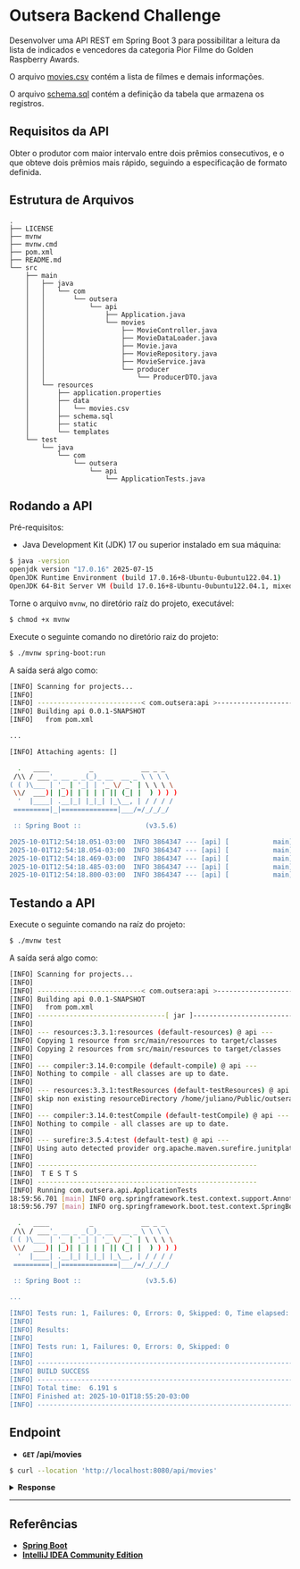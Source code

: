 # Outsera Backend Challenge

Desenvolver uma API REST em Spring Boot 3 para possibilitar a leitura da lista de indicados e vencedores da
categoria Pior Filme do Golden Raspberry Awards.

O arquivo [movies.csv](./src/main/resources/data/movies.csv) contém a lista de filmes e demais informações.

O arquivo [schema.sql](./src/main/resources/schema.sql) contém a definição da tabela que armazena os registros.

## Requisitos da API

Obter o produtor com maior intervalo entre dois prêmios consecutivos, e o que obteve dois
prêmios mais rápido, seguindo a especificação de formato definida.

## Estrutura de Arquivos

```
.
├── LICENSE
├── mvnw
├── mvnw.cmd
├── pom.xml
├── README.md
└── src
    ├── main
    │   ├── java
    │   │   └── com
    │   │       └── outsera
    │   │           └── api
    │   │               ├── Application.java
    │   │               └── movies
    │   │                   ├── MovieController.java
    │   │                   ├── MovieDataLoader.java
    │   │                   ├── Movie.java
    │   │                   ├── MovieRepository.java
    │   │                   ├── MovieService.java
    │   │                   └── producer
    │   │                       └── ProducerDTO.java
    │   └── resources
    │       ├── application.properties
    │       ├── data
    │       │   └── movies.csv
    │       ├── schema.sql
    │       ├── static
    │       └── templates
    └── test
        └── java
            └── com
                └── outsera
                    └── api
                        └── ApplicationTests.java
```

## Rodando a API

Pré-requisitos:

- Java Development Kit (JDK) 17 ou superior instalado em sua máquina:

```bash
$ java -version
openjdk version "17.0.16" 2025-07-15
OpenJDK Runtime Environment (build 17.0.16+8-Ubuntu-0ubuntu122.04.1)
OpenJDK 64-Bit Server VM (build 17.0.16+8-Ubuntu-0ubuntu122.04.1, mixed mode, sharing)
```

Torne o arquivo ``mvnw``, no diretório raíz do projeto, executável:

```bash
$ chmod +x mvnw
```

Execute o seguinte comando no diretório raiz do projeto:

```bash
$ ./mvnw spring-boot:run
```

A saída será algo como:

```bash
[INFO] Scanning for projects...
[INFO] 
[INFO] --------------------------< com.outsera:api >---------------------------
[INFO] Building api 0.0.1-SNAPSHOT
[INFO]   from pom.xml

...

[INFO] Attaching agents: []

  .   ____          _            __ _ _
 /\\ / ___'_ __ _ _(_)_ __  __ _ \ \ \ \
( ( )\___ | '_ | '_| | '_ \/ _` | \ \ \ \
 \\/  ___)| |_)| | | | | || (_| |  ) ) ) )
  '  |____| .__|_| |_|_| |_\__, | / / / /
 =========|_|==============|___/=/_/_/_/

 :: Spring Boot ::                (v3.5.6)

2025-10-01T12:54:18.051-03:00  INFO 3864347 --- [api] [           main] com.outsera.api.ApiApplication           : Starting ApiApplication using Java 17.0.16 with PID 3864347 (/home/juliano/Public/outsera-challenge-backend/target/classes started by juliano in /home/juliano/Public/outsera-challenge-backend)
2025-10-01T12:54:18.054-03:00  INFO 3864347 --- [api] [           main] com.outsera.api.ApiApplication           : No active profile set, falling back to 1 default profile: "default"
2025-10-01T12:54:18.469-03:00  INFO 3864347 --- [api] [           main] .s.d.r.c.RepositoryConfigurationDelegate : Bootstrapping Spring Data JPA repositories in DEFAULT mode.
2025-10-01T12:54:18.485-03:00  INFO 3864347 --- [api] [           main] .s.d.r.c.RepositoryConfigurationDelegate : Finished Spring Data repository scanning in 8 ms. Found 0 JPA repository interfaces.
2025-10-01T12:54:18.800-03:00  INFO 3864347 --- [api] [           main] o.s.b.w.embedded.tomcat.TomcatWebServer  : Tomcat initialized with port 8080 (http)
```

## Testando a API

Execute o seguinte comando na raíz do projeto:

```bash
$ ./mvnw test
````

A saída será algo como:

```bash
[INFO] Scanning for projects...
[INFO] 
[INFO] --------------------------< com.outsera:api >---------------------------
[INFO] Building api 0.0.1-SNAPSHOT
[INFO]   from pom.xml
[INFO] --------------------------------[ jar ]---------------------------------
[INFO] 
[INFO] --- resources:3.3.1:resources (default-resources) @ api ---
[INFO] Copying 1 resource from src/main/resources to target/classes
[INFO] Copying 2 resources from src/main/resources to target/classes
[INFO] 
[INFO] --- compiler:3.14.0:compile (default-compile) @ api ---
[INFO] Nothing to compile - all classes are up to date.
[INFO] 
[INFO] --- resources:3.3.1:testResources (default-testResources) @ api ---
[INFO] skip non existing resourceDirectory /home/juliano/Public/outsera-challenge-backend/src/test/resources
[INFO] 
[INFO] --- compiler:3.14.0:testCompile (default-testCompile) @ api ---
[INFO] Nothing to compile - all classes are up to date.
[INFO] 
[INFO] --- surefire:3.5.4:test (default-test) @ api ---
[INFO] Using auto detected provider org.apache.maven.surefire.junitplatform.JUnitPlatformProvider
[INFO] 
[INFO] -------------------------------------------------------
[INFO]  T E S T S
[INFO] -------------------------------------------------------
[INFO] Running com.outsera.api.ApplicationTests
18:59:56.701 [main] INFO org.springframework.test.context.support.AnnotationConfigContextLoaderUtils -- Could not detect default configuration classes for test class [com.outsera.api.ApplicationTests]: ApplicationTests does not declare any static, non-private, non-final, nested classes annotated with @Configuration.
18:59:56.797 [main] INFO org.springframework.boot.test.context.SpringBootTestContextBootstrapper -- Found @SpringBootConfiguration com.outsera.api.Application for test class com.outsera.api.ApplicationTests

  .   ____          _            __ _ _
 /\\ / ___'_ __ _ _(_)_ __  __ _ \ \ \ \
( ( )\___ | '_ | '_| | '_ \/ _` | \ \ \ \
 \\/  ___)| |_)| | | | | || (_| |  ) ) ) )
  '  |____| .__|_| |_|_| |_\__, | / / / /
 =========|_|==============|___/=/_/_/_/

 :: Spring Boot ::                (v3.5.6)
 
...

[INFO] Tests run: 1, Failures: 0, Errors: 0, Skipped: 0, Time elapsed: 4.555 s -- in com.outsera.api.ApplicationTests
[INFO] 
[INFO] Results:
[INFO] 
[INFO] Tests run: 1, Failures: 0, Errors: 0, Skipped: 0
[INFO] 
[INFO] ------------------------------------------------------------------------
[INFO] BUILD SUCCESS
[INFO] ------------------------------------------------------------------------
[INFO] Total time:  6.191 s
[INFO] Finished at: 2025-10-01T18:55:20-03:00
[INFO] ------------------------------------------------------------------------

```

## Endpoint

- **`GET` /api/movies**

```bash
$ curl --location 'http://localhost:8080/api/movies'
```

<details>
<summary><b>Response</b></summary>

```json
{
  "min": [
    {
      "producer": "Bo Derek",
      "interval": 6,
      "previousWin": 1984,
      "followingWin": 1990
    }
  ],
  "max": [
    {
      "producer": "Matthew Vaughn",
      "interval": 13,
      "previousWin": 2002,
      "followingWin": 2015
    }
  ]
}
```
</details>

---

## Referências

- [**Spring Boot**](https://spring.io/projects/spring-boot)
- [**IntelliJ IDEA Community Edition**](https://www.jetbrains.com/idea/download/?section=linux)